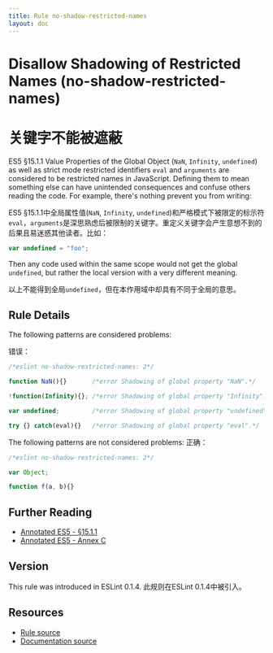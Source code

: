 ```yaml
---
title: Rule no-shadow-restricted-names
layout: doc
---
```

<!-- Note: No pull requests accepted for this file. See README.md in the root directory for details. -->
# Disallow Shadowing of Restricted Names (no-shadow-restricted-names)

# 关键字不能被遮蔽

ES5 §15.1.1 Value Properties of the Global Object (`NaN`, `Infinity`, `undefined`) as well as strict mode restricted identifiers `eval` and `arguments` are considered to be restricted names in JavaScript. Defining them to mean something else can have unintended consequences and confuse others reading the code. For example, there's nothing prevent you from writing:

ES5 §15.1.1中全局属性值(`NaN`, `Infinity`, `undefined`)和严格模式下被限定的标示符`eval`，`arguments`是深思熟虑后被限制的关键字。重定义关键字会产生意想不到的后果且易迷惑其他读者。比如：

```js
var undefined = "foo";
```

Then any code used within the same scope would not get the global `undefined`, but rather the local version with a very different meaning.

以上不能得到全局`undefined`，但在本作用域中却具有不同于全局的意思。

## Rule Details

The following patterns are considered problems:

错误：

```js
/*eslint no-shadow-restricted-names: 2*/

function NaN(){}       /*error Shadowing of global property "NaN".*/

!function(Infinity){}; /*error Shadowing of global property "Infinity".*/

var undefined;         /*error Shadowing of global property "undefined".*/

try {} catch(eval){}   /*error Shadowing of global property "eval".*/
```

The following patterns are not considered problems:
正确：

```js
/*eslint no-shadow-restricted-names: 2*/

var Object;

function f(a, b){}
```

## Further Reading

* [Annotated ES5 - §15.1.1](http://es5.github.io/#x15.1.1)
* [Annotated ES5 - Annex C](http://es5.github.io/#C)

## Version

This rule was introduced in ESLint 0.1.4.
此规则在ESLint 0.1.4中被引入。

## Resources

* [Rule source](https://github.com/eslint/eslint/tree/master/lib/rules/no-shadow-restricted-names.js)
* [Documentation source](https://github.com/eslint/eslint/tree/master/docs/rules/no-shadow-restricted-names.md)
